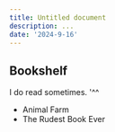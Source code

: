 ```yaml
---
title: Untitled document
description: ...
date: '2024-9-16'
---
```


## Bookshelf

I do read sometimes. '^^

- Animal Farm
- The Rudest Book Ever
